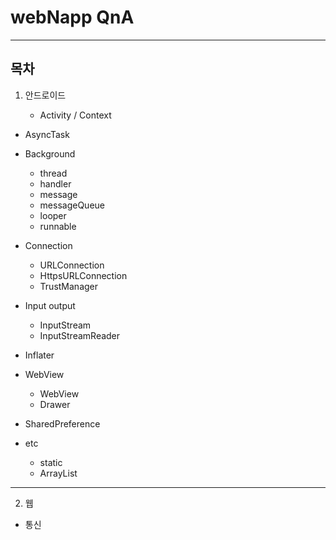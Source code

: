 # webNapp QnA

---
## 목차

1. 안드로이드

    - Activity / Context

  - AsyncTask
 
  - Background
    * thread
    * handler
    * message
    * messageQueue
    * looper
    * runnable
  
  - Connection
    * URLConnection
    * HttpsURLConnection
    * TrustManager

  - Input output
    * InputStream 
    * InputStreamReader
    
  - Inflater
    
  - WebView
    * WebView 
    * Drawer

  - SharedPreference
    
  - etc
    * static 
    * ArrayList<HashMap>
    
    
--- 

2. 웹

  - 통신

